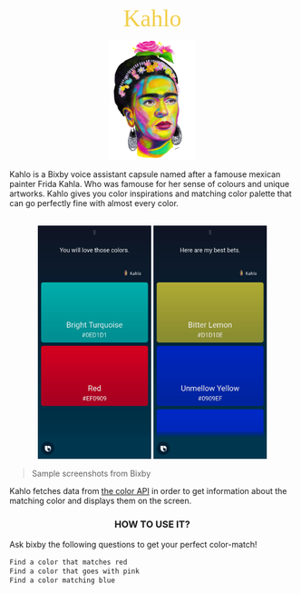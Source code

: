 <div style="text-align: center;">
 <link href="https://fonts.googleapis.com/css2?family=Abril+Fatface&display=swap" rel="stylesheet"> 
<span  style="text-align:center; color: #f2cf4a; font-family: Abril Fatface; font-size: 3em;">Kahlo </span>
</div>

<p align="center">
    <img width="150" src="assets/images/icons/kahlo_icon.png"/>
</p>
Kahlo is a Bixby voice assistant capsule named after a famouse mexican painter Frida Kahla. Who was famouse for her sense of colours and unique artworks. Kahlo gives you color inspirations and matching color palette that can go perfectly fine with almost every color.
<br/>
<br/>
<p align="center">
    <img width="200" src="assets/images/screenshots/1.png"/>
    <img width="200" src="assets/images/screenshots/2.png"/>
 
</p>

>Sample screenshots from Bixby

Kahlo fetches data from [the color API](https://www.thecolorapi.com/) in order to get information about the matching color and displays them on the screen.


 <h3 align="center">HOW TO USE IT? </h3>
 Ask bixby the following questions to get your perfect color-match!

```
Find a color that matches red
Find a color that goes with pink
Find a color matching blue
```
